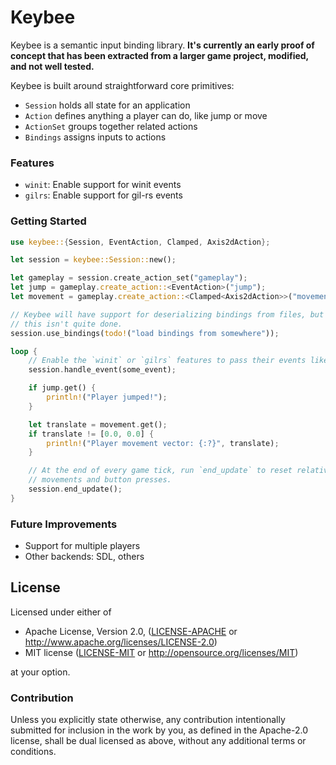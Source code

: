 # Keybee

Keybee is a semantic input binding library. **It's currently an early proof of
concept that has been extracted from a larger game project, modified, and not
well tested.**

Keybee is built around straightforward core primitives:
- `Session` holds all state for an application
- `Action` defines anything a player can do, like jump or move
- `ActionSet` groups together related actions
- `Bindings` assigns inputs to actions

### Features
- `winit`: Enable support for winit events
- `gilrs`: Enable support for gil-rs events

### Getting Started
```rust
use keybee::{Session, EventAction, Clamped, Axis2dAction};

let session = keybee::Session::new();

let gameplay = session.create_action_set("gameplay");
let jump = gameplay.create_action::<EventAction>("jump");
let movement = gameplay.create_action::<Clamped<Axis2dAction>>("movement");

// Keybee will have support for deserializing bindings from files, but for now,
// this isn't quite done.
session.use_bindings(todo!("load bindings from somewhere"));

loop {
    // Enable the `winit` or `gilrs` features to pass their events like this:
    session.handle_event(some_event);

    if jump.get() {
        println!("Player jumped!");
    }

    let translate = movement.get();
    if translate != [0.0, 0.0] {
        println!("Player movement vector: {:?}", translate);
    }

    // At the end of every game tick, run `end_update` to reset relative axis
    // movements and button presses.
    session.end_update();
}
```

### Future Improvements
- Support for multiple players
- Other backends: SDL, others

## License

Licensed under either of

* Apache License, Version 2.0, ([LICENSE-APACHE](LICENSE-APACHE) or http://www.apache.org/licenses/LICENSE-2.0)
* MIT license ([LICENSE-MIT](LICENSE-MIT) or http://opensource.org/licenses/MIT)

at your option.

### Contribution
Unless you explicitly state otherwise, any contribution intentionally submitted for inclusion in the work by you, as defined in the Apache-2.0 license, shall be dual licensed as above, without any additional terms or conditions.
